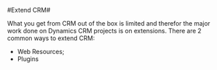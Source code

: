 #Extend CRM#

What you get from CRM out of the box is limited and therefor the major work done on Dynamics CRM projects is on extensions.
There are 2 common ways to extend CRM:
- Web Resources;
- Plugins
